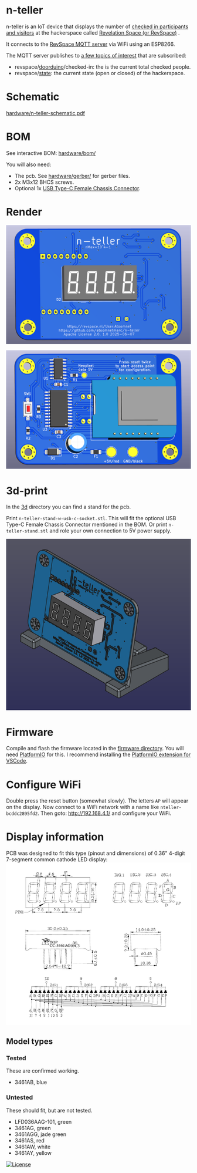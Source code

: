 # n-teller

n-teller is an IoT device that displays the number of [checked in participants and visitors](https://revspace.nl/N) at the hackerspace called [Revelation Space (or RevSpace)](https://revspace.nl) .

It connects to the [RevSpace MQTT server](https://revspace.nl/MQTT) via WiFi using an ESP8266.

The MQTT server publishes to [a few topics of interest](https://revspace.nl/MQTT#Topics) that are subscribed:

- revspace/[doorduino](https://revspace.nl/Doorduino3)/checked-in: the is the current total checked people.
- revspace/[state](https://revspace.nl/Spacestatus): the current state (open or closed) of the hackerspace.

# Schematic

[hardware/n-teller-schematic.pdf](hardware/n-teller-schematic.pdf)

# BOM

See interactive BOM: [hardware/bom/](hardware/bom/)

You will also need:

- The pcb. See [hardware/gerber/](hardware/gerber/) for gerber files.
- 2x M3x12 BHCS screws.
- Optional 1x [USB Type-C Female Chassis Connector](USB%20Type-C%20Female%20Chassis%20Connector.jpg).

# Render

![](pcb-front-render.png)

![](pcb-back-render.png)

# 3d-print

In the [3d](3d/) directory you can find a stand for the pcb.

Print `n-teller-stand-w-usb-c-socket.stl`. This will fit the optional USB Type-C Female Chassis Connector mentioned in the BOM. Or print `n-teller-stand.stl` and role your own connection to 5V power supply.

![](pcb-front-render-3d-printed-stand.png)

# Firmware

Compile and flash the firmware located in the [firmware directory](firmware/). You will need [PlatformIO](https://platformio.org/) for this. I recommend installing the [PlatformIO extension for VSCode](https://platformio.org/install/ide?install=vscode).

# Configure WiFi

Double press the reset button (somewhat slowly). The letters `AP` will appear on the display. Now connect to a WiFi network with a name like `nteller-bcddc2895fd2`. Then goto: http://192.168.4.1/ and configure your WiFi.

# Display information

PCB was designed to fit this type (pinout and dimensions) of 0.36" 4-digit 7-segment common cathode LED display:
![](3461A%20common%20cathode%200.36%20inch%204-digit%207-segment%20display%20drawing.png)

## Model types

### Tested

These are confirmed working.

- 3461AB, blue

### Untested

These should fit, but are not tested.

- LFD036AAG-101, green
- 3461AG, green
- 3461AGG, jade green
- 3461AS, red
- 3461AW, white
- 3461AY, yellow


[![License](https://img.shields.io/badge/License-Apache%202.0-blue.svg)](https://opensource.org/licenses/Apache-2.0)
